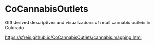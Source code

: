 # CoCannabisOutlets
GIS derived descriptives and visualizations of retail cannabis outlets in Colorado

https://sfreis.github.io/CoCannabisOutlets/cannabis.mapping.html
